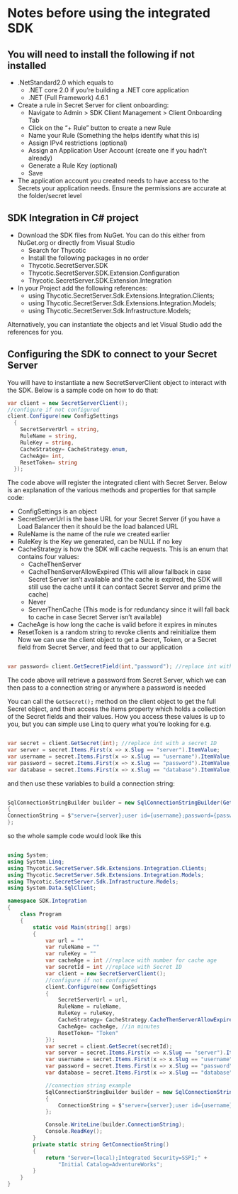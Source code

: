 # Notes before using the integrated SDK

## You will need to install the following if not installed

- .NetStandard2.0 which equals to
  - .NET core 2.0 if you’re building a .NET core application
  - .NET (Full Framework) 4.6.1
- Create a rule in Secret Server for client onboarding:
  - Navigate to Admin > SDK Client Management > Client Onboarding Tab
  - Click on the “+ Rule” button to create a new Rule
  - Name your Rule (Something the helps identify what this is)
  - Assign IPv4 restrictions (optional)
  - Assign an Application User Account (create one if you hadn’t already)
  - Generate a Rule Key (optional)
  - Save
- The application account you created needs to have access to the Secrets your application needs. Ensure the permissions are accurate at the folder/secret level

## SDK Integration in C# project

- Download the SDK files from NuGet. You can do this either from NuGet.org or directly from Visual Studio
  - Search for Thycotic
  - Install the following packages in no order
  - Thycotic.SecretServer.SDK
  - Thycotic.SecretServer.SDK.Extension.Configuration
  - Thycotic.SecretServer.SDK.Extension.Integration
- In your Project add the following references:
  - using Thycotic.SecretServer.Sdk.Extensions.Integration.Clients;
  - using Thycotic.SecretServer.Sdk.Extensions.Integration.Models;
  - using Thycotic.SecretServer.Sdk.Infrastructure.Models;

Alternatively, you can instantiate the objects and let Visual Studio add the references for you.

## Configuring the SDK to connect to your Secret Server

You will have to instantiate a new SecretServerClient object to interact with the SDK. Below is a sample code on how to do that:

``` C#
var client = new SecretServerClient();
//configure if not configured
client.Configure(new ConfigSettings
  {
    SecretServerUrl = string,
    RuleName = string,
    RuleKey = string,
    CacheStrategy= CacheStrategy.enum,
    CacheAge= int,
    ResetToken= string
  });
  ```
The code above will register the integrated client with Secret Server. Below is an explanation of the various methods and properties for that sample code:
- ConfigSettings is an object
- SecretServerUrl is the base URL for your Secret Server (if you have a Load Balancer then it should be the load balanced URL
- RuleName is the name of the rule we created earlier
- RuleKey is the Key we generated, can be NULL if no key
- CacheStrategy is how the SDK will cache requests. This is an enum that contains four values:
  - CacheThenServer
  - CacheThenServerAllowExpired (This will allow fallback in case Secret Server isn’t available and the cache is expired, the SDK will still use the cache until it can contact Secret Server and prime the cache)
  - Never
  - ServerThenCache (This mode is for redundancy since it will fall back to cache in case Secret Server isn’t available)
- CacheAge is how long the cache is valid before it expires in minutes
- ResetToken  is a random string to revoke clients and reinitialize them
Now we can use the client object to get a Secret, Token, or a Secret field from Secret Server, and feed that to our application
```c#

var password= client.GetSecretField(int,"password"); //replace int with Secret ID

```
The code above will retrieve a password from Secret Server, which we can then pass to a connection string or anywhere a password is needed

You can call the ```GetSecret();``` method on the client object to get the full Secret object, and then access the items property which holds a collection of the Secret fields and their values. How you access these values is up to you, but you can simple use Linq to query what you’re looking for e.g.
```C#

var secret = client.GetSecret(int); //replace int with a secret ID
var server = secret.Items.First(x => x.Slug == "server").ItemValue;
var username = secret.Items.First(x => x.Slug == "username").ItemValue;
var password = secret.Items.First(x => x.Slug == "password").ItemValue;
var database = secret.Items.First(x => x.Slug == "database").ItemValue;

```
and then use these variables to build a connection string:
```C#

SqlConnectionStringBuilder builder = new SqlConnectionStringBuilder(GetConnectionString())
{
ConnectionString = $"server={server};user id={username};password={password};initial catalog={database}"
};

```

so the whole sample code would look like this
```C#

using System;
using System.Linq;
using Thycotic.SecretServer.Sdk.Extensions.Integration.Clients;
using Thycotic.SecretServer.Sdk.Extensions.Integration.Models;
using Thycotic.SecretServer.Sdk.Infrastructure.Models;
using System.Data.SqlClient;

namespace SDK.Integration
{
    class Program
    {
        static void Main(string[] args)
        {
            var url = ""
            var ruleName = ""
            var ruleKey = ""
            var cacheAge = int //replace with number for cache age
            var secretId = int //replace with Secret ID
            var client = new SecretServerClient();
            //configure if not configured
            client.Configure(new ConfigSettings
            {
                SecretServerUrl = url,
                RuleName = ruleName,
                RuleKey = ruleKey,
                CacheStrategy= CacheStrategy.CacheThenServerAllowExpired,
                CacheAge= cacheAge, //in minutes
                ResetToken= "Token"
            });
            var secret = client.GetSecret(secretId);
            var server = secret.Items.First(x => x.Slug == "server").ItemValue;
            var username = secret.Items.First(x => x.Slug == "username").ItemValue;
            var password = secret.Items.First(x => x.Slug == "password").ItemValue;
            var database = secret.Items.First(x => x.Slug == "database").ItemValue;

            //connection string example
            SqlConnectionStringBuilder builder = new SqlConnectionStringBuilder(GetConnectionString())
            {
                ConnectionString = $"server={server};user id={username};password={password};initial catalog={database}"
            };

            Console.WriteLine(builder.ConnectionString);
            Console.ReadKey();
        }
        private static string GetConnectionString()
        {
            return "Server=(local);Integrated Security=SSPI;" +
                "Initial Catalog=AdventureWorks";
        }
    }
}

```
